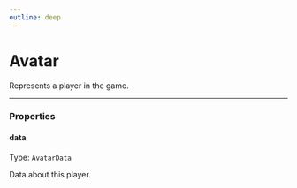 ```yaml
---
outline: deep
---
```


# Avatar 

Represents a player in the game.

---

### Properties

#### data

Type: `AvatarData`

Data about this player.

